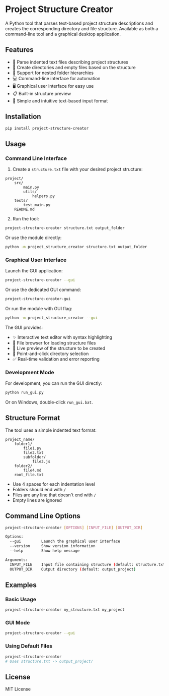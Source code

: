 # Project Structure Creator

A Python tool that parses text-based project structure descriptions and creates the corresponding directory and file structure. Available as both a command-line tool and a graphical desktop application.

## Features

- 📝 Parse indented text files describing project structures
- 📁 Create directories and empty files based on the structure
- 🌳 Support for nested folder hierarchies
- 💻 Command-line interface for automation
- 🖥️ Graphical user interface for easy use
- 📋 Built-in structure preview
- 🎯 Simple and intuitive text-based input format

## Installation

```bash
pip install project-structure-creator
```

## Usage

### Command Line Interface

1. Create a `structure.txt` file with your desired project structure:

```text
project/
    src/
        main.py
        utils/
            helpers.py
    tests/
        test_main.py
    README.md
```

2. Run the tool:

```bash
project-structure-creator structure.txt output_folder
```

Or use the module directly:

```bash
python -m project_structure_creator structure.txt output_folder
```

### Graphical User Interface

Launch the GUI application:

```bash
project-structure-creator --gui
```

Or use the dedicated GUI command:

```bash
project-structure-creator-gui
```

Or run the module with GUI flag:

```bash
python -m project_structure_creator --gui
```

The GUI provides:

- ✨ Interactive text editor with syntax highlighting
- 📂 File browser for loading structure files
- 👀 Live preview of the structure to be created
- 🎯 Point-and-click directory selection
- ✅ Real-time validation and error reporting

### Development Mode

For development, you can run the GUI directly:

```bash
python run_gui.py
```

Or on Windows, double-click `run_gui.bat`.

## Structure Format

The tool uses a simple indented text format:

```text
project_name/
    folder1/
        file1.py
        file2.txt
        subfolder/
            file3.js
    folder2/
        file4.md
    root_file.txt
```

- Use 4 spaces for each indentation level
- Folders should end with `/`
- Files are any line that doesn't end with `/`
- Empty lines are ignored

## Command Line Options

```bash
project-structure-creator [OPTIONS] [INPUT_FILE] [OUTPUT_DIR]

Options:
  --gui         Launch the graphical user interface
  --version     Show version information
  --help        Show help message

Arguments:
  INPUT_FILE    Input file containing structure (default: structure.txt)
  OUTPUT_DIR    Output directory (default: output_project)
```

## Examples

### Basic Usage

```bash
project-structure-creator my_structure.txt my_project
```

### GUI Mode

```bash
project-structure-creator --gui
```

### Using Default Files

```bash
project-structure-creator
# Uses structure.txt -> output_project/
```

## License

MIT License
